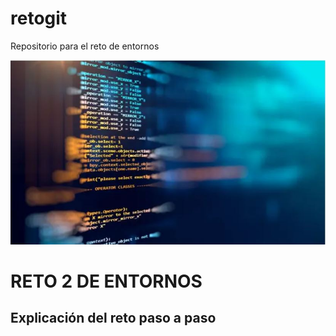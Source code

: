 # retogit
Repositorio para el reto de entornos

![Imagen de Portada](img/codigo.JPG)

<h1> RETO 2 DE ENTORNOS</h1>

<H2>Explicación del reto paso a paso</H2>

